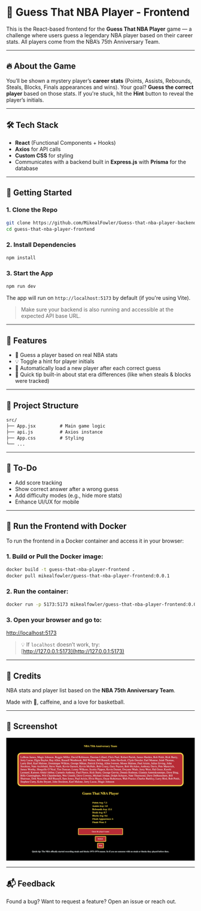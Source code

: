 # 🏀 Guess That NBA Player - Frontend

This is the React-based frontend for the **Guess That NBA Player** game — a challenge where users guess a legendary NBA player based on their career stats. All players come from the NBA’s 75th Anniversary Team.

---

## 🔥 About the Game

You’ll be shown a mystery player’s **career stats** (Points, Assists, Rebounds, Steals, Blocks, Finals appearances and wins). Your goal? **Guess the correct player** based on those stats. If you're stuck, hit the **Hint** button to reveal the player’s initials.

---

## 🛠 Tech Stack

- **React** (Functional Components + Hooks)
- **Axios** for API calls
- **Custom CSS** for styling
- Communicates with a backend built in **Express.js** with **Prisma** for the database

---

## 🚀 Getting Started

### 1. Clone the Repo

```bash
git clone https://github.com/MikealFowler/Guess-that-nba-player-backendGuess-that-nba-player-frontend.git
cd guess-that-nba-player-frontend
```

### 2. Install Dependencies

```bash
npm install
```

### 3. Start the App

```bash
npm run dev
```

The app will run on `http://localhost:5173` by default (if you're using Vite).

> Make sure your backend is also running and accessible at the expected API base URL.

---

## 🧠 Features

- 🎯 Guess a player based on real NBA stats
- 💡 Toggle a hint for player initials
- 🔄 Automatically load a new player after each correct guess
- 🧪 Quick tip built-in about stat era differences (like when steals & blocks were tracked)

---

## 📁 Project Structure

```
src/
├── App.jsx         # Main game logic
├── api.js          # Axios instance
├── App.css         # Styling
└── ...
```

---

## 📝 To-Do

- Add score tracking
- Show correct answer after a wrong guess
- Add difficulty modes (e.g., hide more stats)
- Enhance UI/UX for mobile

---
## 🐳 Run the Frontend with Docker

To run the frontend in a Docker container and access it in your browser:

### 1. Build or Pull the Docker image:
```bash
docker build -t guess-that-nba-player-frontend .
docker pull mikealfowler/guess-that-nba-player-frontend:0.0.1
```

### 2. Run the container:
```bash
docker run -p 5173:5173 mikealfowler/guess-that-nba-player-frontend:0.0.1
```

### 3. Open your browser and go to:
[http://localhost:5173](http://localhost:5173)

> 💡 If `localhost` doesn’t work, try:  
> [http://127.0.0.1:5173](http://127.0.0.1:5173)

---

## 🙌 Credits

NBA stats and player list based on the **NBA 75th Anniversary Team**.

Made with 💪, caffeine, and a love for basketball.

---

## 📸 Screenshot

![Game UI](./gameUI.png) 

---

## 📬 Feedback

Found a bug? Want to request a feature? Open an issue or reach out.